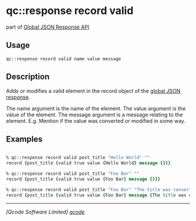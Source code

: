 qc::response record valid
===========

part of [Global JSON Response API](../response_api.md)

Usage
-----
`qc::response record valid name value message`

Description
-----------
Adds or modifies a valid element in the record object of the [global JSON response].

The name argument is the name of the element.
The value argument is the value of the element.
The message argument is a message relating to the element. E.g. Mention if the value was converted or modified in some way.

Examples
--------
```tcl

% qc::response record valid post_title "Hello World" ""
record {post_title {valid true value {Hello World} message {}}}

% qc::response record valid post_title "Foo Bar" ""
record {post_title {valid true value {Foo Bar} message {}}}

% qc::response record valid post_title "Foo Bar" "The title was converted to proper case."
record {post_title {valid true value {Foo Bar} message {The title was converted to proper case.}}}

```

----------------------------------
*[Qcode Software Limited] [qcode]*

[qcode]: http://www.qcode.co.uk "Qcode Software"
[global JSON response]: ../global-json-response.md